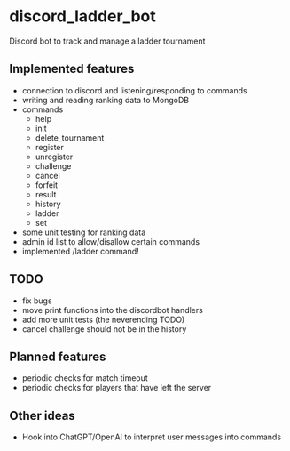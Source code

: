 # discord_ladder_bot
Discord bot to track and manage a ladder tournament

## Implemented features

- connection to discord and listening/responding to commands
- writing and reading ranking data to MongoDB
- commands
    - help
    - init
    - delete_tournament
    - register
    - unregister
    - challenge
    - cancel
    - forfeit
    - result
    - history
    - ladder
    - set
- some unit testing for ranking data
- admin id list to allow/disallow certain commands
- implemented /ladder command!

## TODO

- fix bugs
- move print functions into the discordbot handlers
- add more unit tests (the neverending TODO)
- cancel challenge should not be in the history

## Planned features

- periodic checks for match timeout
- periodic checks for players that have left the server

## Other ideas

- Hook into ChatGPT/OpenAI to interpret user messages into commands
